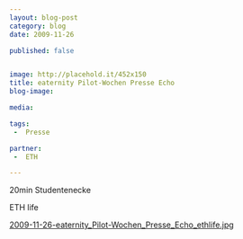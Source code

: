 ```yaml
---
layout: blog-post
category: blog
date: 2009-11-26

published: false


image: http://placehold.it/452x150
title: eaternity Pilot-Wochen Presse Echo  
blog-image:  

media: 

tags:
 -  Presse

partner:
 -  ETH

---
```


20min Studentenecke

ETH life

[2009-11-26-eaternity_Pilot-Wochen_Presse_Echo_ethlife.jpg][1]
 
 
[1]: http://www.ethlife.ethz.ch/archive_articles/091125_eaternity_lul/index
